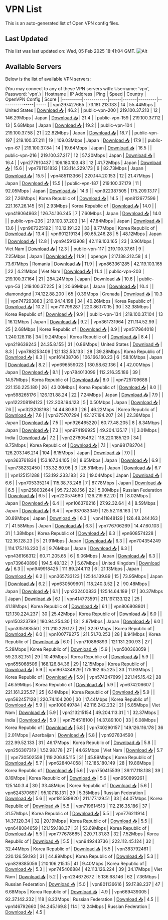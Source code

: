 # VPN List

This is an auto-generated list of Open VPN config files.

## Last Updated

This list was last updated on: Wed, 05 Feb 2025 18:41:04 GMT.
![Alt](https://repobeats.axiom.co/api/embed/186b98318ef1479477931607c1ad7d823f12451f.svg "Repobeats analytics image")

## Available Servers

Below is the list of available VPN servers:

(You may connect to any of these VPN servers with: Username: 'vpn', Password: 'vpn'.)
| Hostname | IP Address | Ping | Speed | Country | OpenVPN Config | Score |
|----------|------------|------|-------|---------|----------------| ----- |
| vpn297427665 | 73.181.213.133 | 14 | 55.44Mbps | United States | [Download 📥](./configs/server_0_US.ovpn) | 46.2 |
| public-vpn-200 | 219.100.37.213 | 12 | 146.29Mbps | Japan | [Download 📥](./configs/server_1_JP.ovpn) | 21.4 |
| public-vpn-159 | 219.100.37.112 | 13 | 5.68Mbps | Japan | [Download 📥](./configs/server_2_JP.ovpn) | 19.2 |
| public-vpn-104 | 219.100.37.58 | 21 | 22.82Mbps | Japan | [Download 📥](./configs/server_3_JP.ovpn) | 18.7 |
| public-vpn-197 | 219.100.37.211 | 19 | 109.03Mbps | Japan | [Download 📥](./configs/server_4_JP.ovpn) | 17.9 |
| public-vpn-67 | 219.100.37.84 | 14 | 19.64Mbps | Japan | [Download 📥](./configs/server_5_JP.ovpn) | 16.5 |
| public-vpn-216 | 219.100.37.217 | 12 | 57.20Mbps | Japan | [Download 📥](./configs/server_6_JP.ovpn) | 16.4 |
| vpn277910437 | 106.180.103.43 | 12 | 41.72Mbps | Japan | [Download 📥](./configs/server_7_JP.ovpn) | 15.6 |
| vpn791131832 | 133.114.229.173 | 6 | 82.73Mbps | Japan | [Download 📥](./configs/server_8_JP.ovpn) | 15.5 |
| vpn485113366 | 220.144.20.153 | 12 | 21.47Mbps | Japan | [Download 📥](./configs/server_9_JP.ovpn) | 15.5 |
| public-vpn-187 | 219.100.37.179 | 11 | 92.05Mbps | Japan | [Download 📥](./configs/server_10_JP.ovpn) | 14.6 |
| vpn922387505 | 175.209.13.17 | 32 | 7.26Mbps | Korea Republic of | [Download 📥](./configs/server_11_KR.ovpn) | 14.5 |
| vpn812677596 | 221.167.26.145 | 51 | 2.93Mbps | Korea Republic of | [Download 📥](./configs/server_12_KR.ovpn) | 14.0 |
| vpn419064963 | 126.74.136.245 | 7 | 7.60Mbps | Japan | [Download 📥](./configs/server_13_JP.ovpn) | 14.0 |
| public-vpn-236 | 219.100.37.203 | 14 | 47.84Mbps | Japan | [Download 📥](./configs/server_14_JP.ovpn) | 13.6 |
| vpn967225192 | 110.12.191.22 | 33 | 8.77Mbps | Korea Republic of | [Download 📥](./configs/server_15_KR.ovpn) | 13.4 |
| vpn601219134 | 60.65.246.28 | 5 | 48.12Mbps | Japan | [Download 📥](./configs/server_16_JP.ovpn) | 12.8 |
| vpn945913908 | 42.119.103.165 | 23 | 3.96Mbps | Viet Nam | [Download 📥](./configs/server_17_VN.ovpn) | 12.3 |
| public-vpn-117 | 219.100.37.61 | 9 | 7.25Mbps | Japan | [Download 📥](./configs/server_18_JP.ovpn) | 11.9 |
| opengw | 217.138.212.58 | 4 | 73.67Mbps | Romania | [Download 📥](./configs/server_19_RO.ovpn) | 11.9 |
| vpn863361285 | 42.119.103.165 | 22 | 4.21Mbps | Viet Nam | [Download 📥](./configs/server_20_VN.ovpn) | 11.4 |
| public-vpn-203 | 219.100.37.164 | 21 | 284.24Mbps | Japan | [Download 📥](./configs/server_21_JP.ovpn) | 10.6 |
| public-vpn-53 | 219.100.37.225 | 8 | 20.69Mbps | Japan | [Download 📥](./configs/server_22_JP.ovpn) | 10.4 |
| diamondgnd | 74.122.88.200 | 65 | 0.39Mbps | Grenada | [Download 📥](./configs/server_23_GD.ovpn) | 10.3 |
| vpn747293883 | 210.94.14.198 | 34 | 40.26Mbps | Korea Republic of | [Download 📥](./configs/server_24_KR.ovpn) | 10.2 |
| vpn711799287 | 220.86.170.15 | 30 | 32.38Mbps | Korea Republic of | [Download 📥](./configs/server_25_KR.ovpn) | 9.9 |
| public-vpn-134 | 219.100.37.104 | 13 | 16.12Mbps | Japan | [Download 📥](./configs/server_26_JP.ovpn) | 9.2 |
| vpn361731964 | 211.114.52.99 | 25 | 2.68Mbps | Korea Republic of | [Download 📥](./configs/server_27_KR.ovpn) | 8.9 |
| vpn517964018 | 1.240.128.118 | 34 | 9.24Mbps | Korea Republic of | [Download 📥](./configs/server_28_KR.ovpn) | 8.4 |
| vpn219639243 | 24.35.8.155 | 31 | 0.86Mbps | United States | [Download 📥](./configs/server_29_US.ovpn) | 8.3 |
| vpn788253409 | 121.132.53.133 | 28 | 39.28Mbps | Korea Republic of | [Download 📥](./configs/server_30_KR.ovpn) | 8.3 |
| vpn161438706 | 106.166.160.23 | 6 | 58.10Mbps | Japan | [Download 📥](./configs/server_31_JP.ovpn) | 8.2 |
| vpn696559023 | 180.58.62.136 | 4 | 42.00Mbps | Japan | [Download 📥](./configs/server_32_JP.ovpn) | 8.1 |
| vpn784013099 | 112.216.35.186 | 39 | 14.57Mbps | Korea Republic of | [Download 📥](./configs/server_33_KR.ovpn) | 8.0 |
| vpn725709688 | 221.150.225.180 | 26 | 43.00Mbps | Korea Republic of | [Download 📥](./configs/server_34_KR.ovpn) | 8.0 |
| vpn598265176 | 126.131.88.24 | 22 | 7.24Mbps | Japan | [Download 📥](./configs/server_35_JP.ovpn) | 7.9 |
| vpn122208194123 | 122.208.194.123 | 5 | 0.50Mbps | Japan | [Download 📥](./configs/server_36_JP.ovpn) | 7.6 |
| vpn323208198 | 14.44.80.83 | 26 | 46.22Mbps | Korea Republic of | [Download 📥](./configs/server_37_KR.ovpn) | 7.6 |
| vpn375707294 | 42.127.194.207 | 24 | 22.38Mbps | Japan | [Download 📥](./configs/server_38_JP.ovpn) | 7.5 |
| vpn926465220 | 60.77.48.205 | 8 | 8.34Mbps | Japan | [Download 📥](./configs/server_39_JP.ovpn) | 7.3 |
| vpn974196925 | 49.204.135.17 | 1 | 3.01Mbps | India | [Download 📥](./configs/server_40_IN.ovpn) | 7.2 |
| vpn227805492 | 118.220.185.120 | 34 | 8.75Mbps | Korea Republic of | [Download 📥](./configs/server_41_KR.ovpn) | 7.1 |
| vpn981782704 | 126.203.146.214 | 104 | 6.15Mbps | Japan | [Download 📥](./configs/server_42_JP.ovpn) | 7.0 |
| vpn363761834 | 153.167.34.105 | 8 | 8.65Mbps | Japan | [Download 📥](./configs/server_43_JP.ovpn) | 6.9 |
| vpn738232450 | 133.32.80.96 | 3 | 26.51Mbps | Japan | [Download 📥](./configs/server_44_JP.ovpn) | 6.7 |
| vpn125151288 | 153.192.233.183 | 20 | 19.04Mbps | Japan | [Download 📥](./configs/server_45_JP.ovpn) | 6.6 |
| vpn705335214 | 115.38.73.248 | 7 | 87.78Mbps | Japan | [Download 📥](./configs/server_46_JP.ovpn) | 6.5 |
| vpn258032644 | 95.72.128.156 | 22 | 5.90Mbps | Russian Federation | [Download 📥](./configs/server_47_RU.ovpn) | 6.5 |
| vpn220574680 | 126.219.82.20 | 11 | 8.02Mbps | Japan | [Download 📥](./configs/server_48_JP.ovpn) | 6.4 |
| vpn106376216 | 27.92.32.64 | 4 | 8.59Mbps | Japan | [Download 📥](./configs/server_49_JP.ovpn) | 6.4 |
| vpn937083349 | 125.52.118.163 | 17 | 30.89Mbps | Japan | [Download 📥](./configs/server_50_JP.ovpn) | 6.3 |
| vpn411848129 | 126.48.244.163 | 7 | 41.58Mbps | Japan | [Download 📥](./configs/server_51_JP.ovpn) | 6.3 |
| vpn776706269 | 14.47.60.103 | 31 | 1.38Mbps | Korea Republic of | [Download 📥](./configs/server_52_KR.ovpn) | 6.3 |
| vpn608574228 | 122.16.128.23 | 5 | 21.91Mbps | Japan | [Download 📥](./configs/server_53_JP.ovpn) | 6.3 |
| vpn704354249 | 114.175.116.220 | 4 | 9.76Mbps | Japan | [Download 📥](./configs/server_54_JP.ovpn) | 6.3 |
| vpn436166312 | 60.71.205.65 | 6 | 9.06Mbps | Japan | [Download 📥](./configs/server_55_JP.ovpn) | 6.3 |
| vpn739640890 | 194.5.48.132 | 7 | 5.67Mbps | United Kingdom | [Download 📥](./configs/server_56_GB.ovpn) | 6.3 |
| vpn949918425 | 111.89.244.113 | 6 | 21.13Mbps | Japan | [Download 📥](./configs/server_57_JP.ovpn) | 6.2 |
| vpn365733123 | 125.14.139.89 | 15 | 73.95Mbps | Japan | [Download 📥](./configs/server_58_JP.ovpn) | 6.2 |
| vpn630509601 | 118.240.3.52 | 2 | 90.48Mbps | Japan | [Download 📥](./configs/server_59_JP.ovpn) | 6.1 |
| vpn232400833 | 125.14.64.189 | 17 | 30.37Mbps | Japan | [Download 📥](./configs/server_60_JP.ovpn) | 6.1 |
| vpn414773591 | 211.197.133.122 | 25 | 41.18Mbps | Korea Republic of | [Download 📥](./configs/server_61_KR.ovpn) | 6.1 |
| vpn806808801 | 121.130.224.237 | 30 | 25.42Mbps | Korea Republic of | [Download 📥](./configs/server_62_KR.ovpn) | 6.0 |
| vpn150323799 | 180.94.254.30 | 13 | 2.87Mbps | Japan | [Download 📥](./configs/server_63_JP.ovpn) | 6.0 |
| vpn335183550 | 211.210.229.127 | 29 | 32.97Mbps | Korea Republic of | [Download 📥](./configs/server_64_KR.ovpn) | 6.0 |
| vpn100779275 | 211.51.70.253 | 28 | 8.94Mbps | Korea Republic of | [Download 📥](./configs/server_65_KR.ovpn) | 6.0 |
| vpn710866893 | 121.131.200.93 | 27 | 5.28Mbps | Korea Republic of | [Download 📥](./configs/server_66_KR.ovpn) | 5.9 |
| vpn500363059 | 59.23.82.151 | 29 | 10.49Mbps | Korea Republic of | [Download 📥](./configs/server_67_KR.ovpn) | 5.9 |
| vpn655068506 | 168.126.84.36 | 29 | 12.15Mbps | Korea Republic of | [Download 📥](./configs/server_68_KR.ovpn) | 5.9 |
| vpn967434829 | 175.192.65.225 | 33 | 11.93Mbps | Korea Republic of | [Download 📥](./configs/server_69_KR.ovpn) | 5.9 |
| vpn574247699 | 221.145.15.42 | 28 | 46.59Mbps | Korea Republic of | [Download 📥](./configs/server_70_KR.ovpn) | 5.9 |
| vpn674206607 | 221.161.235.57 | 25 | 6.14Mbps | Korea Republic of | [Download 📥](./configs/server_71_KR.ovpn) | 5.9 |
| vpn562457128 | 220.74.104.200 | 30 | 17.44Mbps | Korea Republic of | [Download 📥](./configs/server_72_KR.ovpn) | 5.9 |
| vpn100049784 | 42.116.242.232 | 21 | 5.85Mbps | Viet Nam | [Download 📥](./configs/server_73_VN.ovpn) | 5.9 |
| vpn213215154 | 49.204.113.31 | 1 | 32.37Mbps | India | [Download 📥](./configs/server_74_IN.ovpn) | 5.9 |
| vpn754518100 | 14.37.89.100 | 33 | 6.08Mbps | Korea Republic of | [Download 📥](./configs/server_75_KR.ovpn) | 5.8 |
| vpn740290157 | 149.126.116.178 | 36 | 2.01Mbps | Azerbaijan | [Download 📥](./configs/server_76_AZ.ovpn) | 5.8 |
| vpn927834590 | 222.99.52.133 | 31 | 46.17Mbps | Korea Republic of | [Download 📥](./configs/server_77_KR.ovpn) | 5.8 |
| vpn256307319 | 1.52.98.178 | 27 | 44.62Mbps | Viet Nam | [Download 📥](./configs/server_78_VN.ovpn) | 5.7 |
| vpn730502558 | 119.206.85.115 | 31 | 45.89Mbps | Korea Republic of | [Download 📥](./configs/server_79_KR.ovpn) | 5.7 |
| vpn628404058 | 112.185.180.149 | 28 | 19.86Mbps | Korea Republic of | [Download 📥](./configs/server_80_KR.ovpn) | 5.6 |
| vpn750415539 | 39.117.118.138 | 39 | 8.16Mbps | Korea Republic of | [Download 📥](./configs/server_81_KR.ovpn) | 5.6 |
| vpn950899261 | 125.140.3.4 | 30 | 33.48Mbps | Korea Republic of | [Download 📥](./configs/server_82_KR.ovpn) | 5.6 |
| vpn624370697 | 95.107.18.131 | 29 | 5.35Mbps | Russian Federation | [Download 📥](./configs/server_83_RU.ovpn) | 5.6 |
| vpn181539820 | 211.177.129.51 | 33 | 44.07Mbps | Korea Republic of | [Download 📥](./configs/server_84_KR.ovpn) | 5.5 |
| vpn719614513 | 112.216.35.186 | 37 | 31.57Mbps | Korea Republic of | [Download 📥](./configs/server_85_KR.ovpn) | 5.5 |
| vpn776211914 | 14.37.120.34 | 32 | 20.19Mbps | Korea Republic of | [Download 📥](./configs/server_86_KR.ovpn) | 5.5 |
| vpn648084659 | 121.159.188.37 | 31 | 53.69Mbps | Korea Republic of | [Download 📥](./configs/server_87_KR.ovpn) | 5.5 |
| vpn777678685 | 220.71.31.83 | 32 | 7.52Mbps | Korea Republic of | [Download 📥](./configs/server_88_KR.ovpn) | 5.5 |
| vpn949243736 | 222.112.45.124 | 32 | 32.44Mbps | Korea Republic of | [Download 📥](./configs/server_89_KR.ovpn) | 5.5 |
| vpn383792461 | 220.126.59.193 | 31 | 44.89Mbps | Korea Republic of | [Download 📥](./configs/server_90_KR.ovpn) | 5.3 |
| vpn829385056 | 210.106.215.15 | 41 | 9.40Mbps | Korea Republic of | [Download 📥](./configs/server_91_KR.ovpn) | 5.3 |
| vpn745406884 | 42.113.126.224 | 39 | 34.17Mbps | Viet Nam | [Download 📥](./configs/server_92_VN.ovpn) | 5.2 |
| vpn234672672 | 5.136.68.146 | 62 | 7.36Mbps | Russian Federation | [Download 📥](./configs/server_93_RU.ovpn) | 5.0 |
| vpn801136616 | 59.17.88.237 | 47 | 6.68Mbps | Korea Republic of | [Download 📥](./configs/server_94_KR.ovpn) | 4.9 |
| vpn669439005 | 92.37.142.232 | 118 | 8.23Mbps | Russian Federation | [Download 📥](./configs/server_95_RU.ovpn) | 4.5 |
| vpn146792660 | 94.245.169.8 | 114 | 12.24Mbps | Russian Federation | [Download 📥](./configs/server_96_RU.ovpn) | 4.5 |
